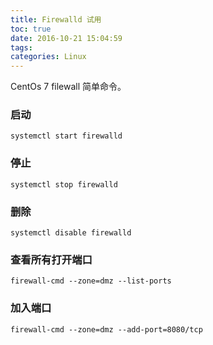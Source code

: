 ```yaml
---
title: Firewalld 试用
toc: true
date: 2016-10-21 15:04:59
tags:
categories: Linux
---
```


CentOs 7 filewall 简单命令。

<!--more-->
### 启动
```
systemctl start firewalld
```
### 停止
```
systemctl stop firewalld
```
### 删除
```
systemctl disable firewalld
```
### 查看所有打开端口
```
firewall-cmd --zone=dmz --list-ports
```
### 加入端口
```
firewall-cmd --zone=dmz --add-port=8080/tcp
```
